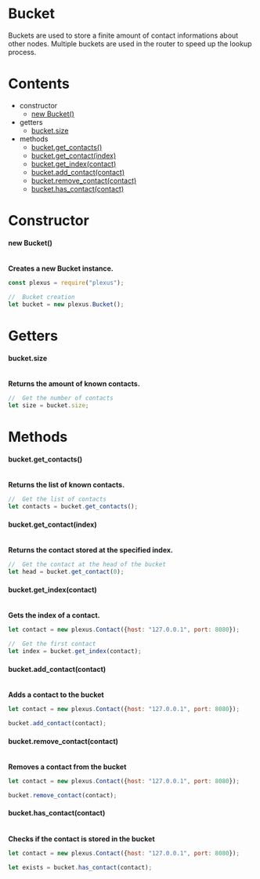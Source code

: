 # **Bucket**

Buckets are used to store a finite amount of contact informations about other nodes.
Multiple buckets are used in the router to speed up the lookup process.

# **Contents**

* constructor
    * [new Bucket()](#new-itemoptions)
* getters
    * [bucket.size](#bucketsize)
* methods
    * [bucket.get_contacts()](#bucketget_contacts)
    * [bucket.get_contact(index)](#bucketget_contactindex)
    * [bucket.get_index(contact)](#bucketget_indexcontact)
    * [bucket.add_contact(contact)](#bucketadd_contactcontact)
    * [bucket.remove_contact(contact)](#bucketremove_contactcontact)
    * [bucket.has_contact(contact)](#buckethas_contactcontact)

# **Constructor**

#### new Bucket()

\
**Creates a new Bucket instance.**
```js
const plexus = require("plexus");

//  Bucket creation
let bucket = new plexus.Bucket();
```

# **Getters**

#### bucket.size

\
**Returns the amount of known contacts.**
```js
//  Get the number of contacts
let size = bucket.size;
```

# **Methods**

#### bucket.get_contacts()

\
**Returns the list of known contacts.**
```js
//  Get the list of contacts
let contacts = bucket.get_contacts();
```

#### bucket.get_contact(index)

\
**Returns the contact stored at the specified index.**
```js
//  Get the contact at the head of the bucket
let head = bucket.get_contact(0);
```

#### bucket.get_index(contact)

\
**Gets the index of a contact.**
```js
let contact = new plexus.Contact({host: "127.0.0.1", port: 8080});

//  Get the first contact
let index = bucket.get_index(contact);
```

#### bucket.add_contact(contact)

\
**Adds a contact to the bucket**
```js
let contact = new plexus.Contact({host: "127.0.0.1", port: 8080});

bucket.add_contact(contact);
```

#### bucket.remove_contact(contact)

\
**Removes a contact from the bucket**
```js
let contact = new plexus.Contact({host: "127.0.0.1", port: 8080});

bucket.remove_contact(contact);
```

#### bucket.has_contact(contact)

\
**Checks if the contact is stored in the bucket**
```js
let contact = new plexus.Contact({host: "127.0.0.1", port: 8080});

let exists = bucket.has_contact(contact);
```
